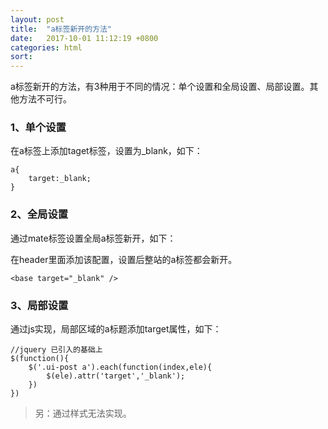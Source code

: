 ```yaml
---
layout: post
title:  "a标签新开的方法"
date:   2017-10-01 11:12:19 +0800
categories: html
sort: 
---
```


a标签新开的方法，有3种用于不同的情况：单个设置和全局设置、局部设置。其他方法不可行。

### 1、单个设置
在a标签上添加taget标签，设置为_blank，如下：

```
a{
    target:_blank;
}
```

### 2、全局设置
通过mate标签设置全局a标签新开，如下：

在header里面添加该配置，设置后整站的a标签都会新开。

```
<base target="_blank" />
```

### 3、局部设置
通过js实现，局部区域的a标题添加target属性，如下：

```
//jquery 已引入的基础上
$(function(){
    $('.ui-post a').each(function(index,ele){
        $(ele).attr('target','_blank');
    })
})
```

> 另：通过样式无法实现。
